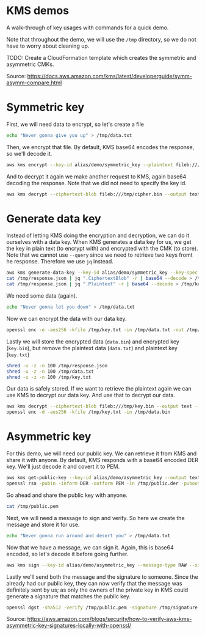 # KMS demos

A walk-through of key usages with commands for a quick demo.

Note that throughout the demo, we will use the `/tmp` directory, so we do not have to worry about cleaning up.

TODO: Create a CloudFormation template which creates the symmetric and asymmetric CMKs.

Source: https://docs.aws.amazon.com/kms/latest/developerguide/symm-asymm-compare.html

# Symmetric key

First, we will need data to encrypt, so let's create a file
```sh
echo "Never gonna give you up" > /tmp/data.txt
```

Then, we encrypt that file. By default, KMS base64 encodes the response, so we'll decode it.
```sh
aws kms encrypt --key-id alias/demo/symmetric_key --plaintext fileb:///tmp/data.txt --output text --query CiphertextBlob | base64 --decode > /tmp/cipher.bin
```

And to decrypt it again we make another request to KMS, again base64 decoding the response. Note that we did not need to specify the key id.
```sh
aws kms decrypt --ciphertext-blob fileb:///tmp/cipher.bin --output text --query Plaintext | base64 --decode
```

# Generate data key

Instead of letting KMS doing the encryption and decryption, we can do it ourselves with a data key. When KMS generates a data key for us, we get the key in plain text (to encrypt with) and encrypted with the CMK (to store). Note that we cannot use `--query` since we need to retrieve two keys fromt he response. Therefore we use `jq` instead.
```sh
aws kms generate-data-key --key-id alias/demo/symmetric_key --key-spec AES_256 > /tmp/response.json
cat /tmp/response.json | jq ".CiphertextBlob" -r | base64 --decode > /tmp/key.bin
cat /tmp/response.json | jq ".Plaintext" -r | base64 --decode > /tmp/key.txt
```

We need some data (again).
```sh
echo "Never gonna let you down" > /tmp/data.txt
```

Now we can encrypt the data with our data key.
```sh
openssl enc -e -aes256 -kfile /tmp/key.txt -in /tmp/data.txt -out /tmp/data.bin
```

Lastly we will store the encrypted data (`data.bin`) and encrypted key (`key.bin`), but remove the plaintext data (`data.txt`) and plaintext key (`key.txt`)
```sh
shred -u -z -n 100 /tmp/response.json
shred -u -z -n 100 /tmp/data.txt
shred -u -z -n 100 /tmp/key.txt
```

Our data is safely stored. If we want to retrieve the plaintext again we can use KMS to decrypt our data key. And use that to decrypt our data.
```sh
aws kms decrypt --ciphertext-blob fileb:///tmp/key.bin --output text --query Plaintext | base64 --decode > /tmp/key.txt
openssl enc -d -aes256 -kfile /tmp/key.txt -in /tmp/data.bin
```

# Asymmetric key

For this demo, we will need our public key. We can retrieve it from KMS and share it with anyone. By default, KMS responds with a base64 encoded DER key. We'll just decode it and covert it to PEM.
```sh
aws kms get-public-key --key-id alias/demo/asymmetric_key --output text --query PublicKey | base64 --decode > /tmp/public.der
openssl rsa -pubin -inform DER -outform PEM -in /tmp/public.der -pubout -out /tmp/public.pem
```

Go ahead and share the public key with anyone.
```sh
cat /tmp/public.pem
```

Next, we will need a message to sign and verify. So here we create the message and store it for use.
```sh
echo "Never gonna run around and desert you" > /tmp/data.txt
```

Now that we have a message, we can sign it. Again, this is base64 encoded, so let's decode it before going further.
```sh
aws kms sign --key-id alias/demo/asymmetric_key --message-type RAW --signing-algorithm RSASSA_PKCS1_V1_5_SHA_512 --message fileb:///tmp/data.txt  --output text --query Signature | base64 --decode > /tmp/signature
```

Lastly we'll send both the message and the signature to someone. Since the already had our public key, they can now verify that the message was definitely sent by us; as only the owners of the private key in KMS could generate a signature that matches the public key.
```sh
openssl dgst -sha512 -verify /tmp/public.pem -signature /tmp/signature /tmp/message
```

Source: https://aws.amazon.com/blogs/security/how-to-verify-aws-kms-asymmetric-key-signatures-locally-with-openssl/

